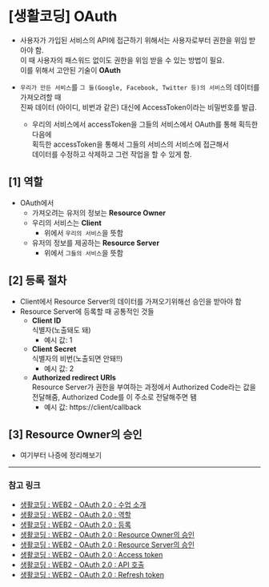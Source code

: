 # [생활코딩] OAuth

-   사용자가 가입된 서비스의 API에 접근하기 위해서는 사용자로부터 권한을 위임 받아야 함.  
     이 때 사용자의 패스워드 없이도 권한을 위임 받을 수 있는 방법이 필요.  
     이를 위해서 고안된 기술이 **OAuth**

-   `우리가 만든 서비스`를 `그 들(Google, Facebook, Twitter 등)의 서비스`의 데이터를 가져오려할 때  
     진짜 데이터 (아이디, 비번과 같은) 대신에 AccessToken이라는 비밀번호를 발급.
    -   우리의 서비스에서 accessToken을 그들의 서비스에서 OAuth를 통해 획득한 다음에  
         획득한 accessToken을 통해서 그들의 서비스의 서비스에 접근해서  
         데이터를 수정하고 삭제하고 그런 작업을 할 수 있게 함.

## [1] 역할
-   OAuth에서 
    - 가져오려는 유저의 정보는 **Resource Owner**
    - 우리의 서비스는 **Client**
        - 위에서 `우리의 서비스`을 뜻함
    - 유저의 정보를 제공하는 **Resource Server**
        - 위에서 `그들의 서비스`을 뜻함

## [2] 등록 절차
-   Client에서 Resource Server의 데이터를 가져오기위해선 승인을 받아야 함
-   Resource Server에 등록할 때 공통적인 것들
    - **Client ID**  
        식별자(노출돼도 돼)   
        - 예시 값: 1
    - **Client Secret**  
        식별자의 비번(노출되면 안돼!!) 
        - 예시 값:  2
    - **Authorized redirect URIs**  
        Resource Server가 권한을 부여하는 과정에서 Authorized Code라는 값을 전달해줌, Authorized Code를 이 주소로 전달해주면 됌  
        - 예시 값: https://client/callback

## [3] Resource Owner의 승인

- 여기부터 나증에 정리해보기

---

### **참고 링크**

-   [생활코딩 : WEB2 - OAuth 2.0 : 수업 소개](https://opentutorials.org/course/3405)
-   [생활코딩 : WEB2 - OAuth 2.0 : 역할](https://opentutorials.org/course/22004)
-   [생활코딩 : WEB2 - OAuth 2.0 : 등록](https://opentutorials.org/course/22005)
-   [생활코딩 : WEB2 - OAuth 2.0 : Resource Owner의 승인](https://opentutorials.org/course/22006)
-   [생활코딩 : WEB2 - OAuth 2.0 : Resource Server의 승인](https://opentutorials.org/course/22007)
-   [생활코딩 : WEB2 - OAuth 2.0 : Access token](https://opentutorials.org/course/22008)
-   [생활코딩 : WEB2 - OAuth 2.0 : API 호출](https://opentutorials.org/course/22009)
-   [생활코딩 : WEB2 - OAuth 2.0 : Refresh token](https://opentutorials.org/course/22010)
